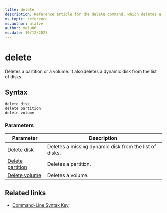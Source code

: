```yaml
---
title: delete
description: Reference article for the delete command, which deletes a partition or a volume.
ms.topic: reference
ms.author: alalve
author: xelu86
ms.date: 10/12/2023
---
```



# delete

Deletes a partition or a volume. It also deletes a dynamic disk from the list of disks.

## Syntax

```
delete disk
delete partition
delete volume
```

### Parameters

| Parameter | Description |
|---------- | ----------- |
| [Delete disk](delete-disk.md) | Deletes a missing dynamic disk from the list of disks. |
| [Delete partition](delete-partition.md) | Deletes a partition. |
| [Delete volume](delete-volume.md) | Deletes a volume. |

## Related links

- [Command-Line Syntax Key](command-line-syntax-key.md)
